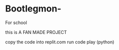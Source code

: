 # Bootlegmon-
For school

this is A FAN MADE PROJECT

copy the code into replit.com
run code
play
(python)
